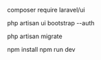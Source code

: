 composer require laravel/ui

php artisan ui bootstrap --auth

php artisan migrate

npm install
npm run dev

